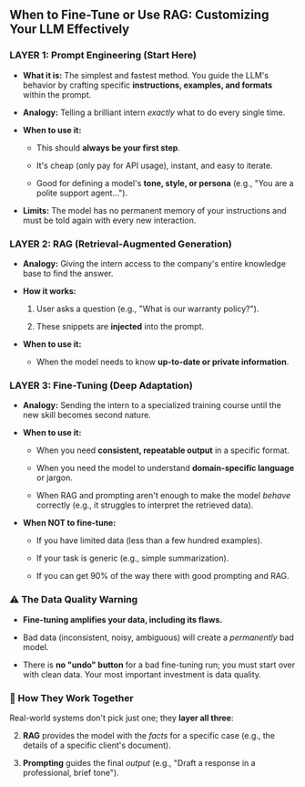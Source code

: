 ## When to Fine-Tune or Use RAG: Customizing Your LLM Effectively


### LAYER 1: Prompt Engineering (Start Here)

*   **What it is:** The simplest and fastest method. You guide the LLM's behavior by crafting specific **instructions, examples, and formats** within the prompt.
    
*   **Analogy:** Telling a brilliant intern _exactly_ what to do every single time.
    
*   **When to use it:**
    
    *   This should **always be your first step**.
        
    *   It's cheap (only pay for API usage), instant, and easy to iterate.
        
    *   Good for defining a model's **tone, style, or persona** (e.g., "You are a polite support agent...").
        
*   **Limits:** The model has no permanent memory of your instructions and must be told again with every new interaction.
    

### LAYER 2: RAG (Retrieval-Augmented Generation)

*   **Analogy:** Giving the intern access to the company's entire knowledge base to find the answer.
    
*   **How it works:**
    
    1.  User asks a question (e.g., "What is our warranty policy?").
        
    
    3.  These snippets are **injected** into the prompt.
        
    
*   **When to use it:**
    
    *   When the model needs to know **up-to-date or private information**.
        
    

### LAYER 3: Fine-Tuning (Deep Adaptation)

*   **Analogy:** Sending the intern to a specialized training course until the new skill becomes second nature.
    
*   **When to use it:**
    
    *   When you need **consistent, repeatable output** in a specific format.
        
    *   When you need the model to understand **domain-specific language** or jargon.
        
    *   When RAG and prompting aren't enough to make the model _behave_ correctly (e.g., it struggles to interpret the retrieved data).
        
*   **When NOT to fine-tune:**
    
    *   If you have limited data (less than a few hundred examples).
        
    *   If your task is generic (e.g., simple summarization).
        
    *   If you can get 90% of the way there with good prompting and RAG.
        

### ⚠️ The Data Quality Warning

*   **Fine-tuning amplifies your data, including its flaws.**
    
*   Bad data (inconsistent, noisy, ambiguous) will create a _permanently_ bad model.
    
*   There is **no "undo" button** for a bad fine-tuning run; you must start over with clean data. Your most important investment is data quality.
    

### 🤝 How They Work Together

Real-world systems don't pick just one; they **layer all three**:

2.  **RAG** provides the model with the _facts_ for a specific case (e.g., the details of a specific client's document).
    
3.  **Prompting** guides the final _output_ (e.g., "Draft a response in a professional, brief tone").